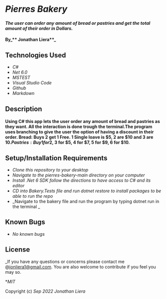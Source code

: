# _Pierres Bakery_

#### _The user can order any amount of bread or pastries and get the total amount of their order in Dollars._ 

#### By_** Jonathan Liera**_

## Technologies Used

* _C#_
* _Net 6.0_
* _MSTEST_
* _Visual Studio Code_
* _Github_
* _Markdown_

## Description

#### Using C# this app lets the user order any amount of bread and pastries as they want. All the interaction is done trough the terminal.The program uses branching to give the user the option of having a discount in their order. Bread: Buys 2 get 1 Free. 1 Single loave is $5, 2 are $10 and 3 are $10.Pastries: Buy 1 for$2, 3 for $5, 4 for $7, 5 for $9, 6 for $10. 


## Setup/Installation Requirements

* _Clone this repository to your desktop_
* _Navigate to the pierres-bakery-main directory on your computer_
* _Install .Net 6 SDK follow the directions to have access to C# and its editor_
* _CD into Bakery.Tests file and run dotnet restore to install packages to be able to run the repo_
* _Navigate to the bakery file and run the program by typing dotnet run in the terminal _

## Known Bugs

* _No known bugs_

## License

_If you have any questions or concerns please contact me @jonliera1@gmail.com. You are also welcome to contribute if you feel you may so.

*_MIT_

Copyright (c) _Sep 2022_ _Jonathan Liera_